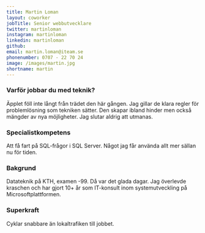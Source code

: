 ```yaml
---
title: Martin Loman
layout: coworker
jobTitle: Senior webbutvecklare
twitter: martinloman
instagram: martinloman
linkedin: martinloman
github: 
email: martin.loman@iteam.se
phonenumber: 0707 - 22 70 24
image: /images/martin.jpg
shortname: martin
---
```


### Varför jobbar du med teknik?
Äpplet föll inte långt från trädet den här gången. Jag gillar de klara regler för problemlösning som tekniken sätter. Den skapar ibland hinder men också mängder av nya möjligheter. Jag slutar aldrig att utmanas.

### Specialistkompetens
Att få fart på SQL-frågor i SQL Server. Något jag får använda allt mer sällan nu för tiden.

### Bakgrund
Datateknik på KTH, examen -99. Då var det glada dagar. Jag överlevde kraschen och har gjort 10+ år som IT-konsult inom systemutveckling på Microsoftplattformen.

### Superkraft
Cyklar snabbare än lokaltrafiken till jobbet.

